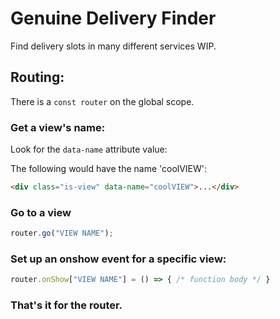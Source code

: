 # Genuine Delivery Finder

Find delivery slots in many different services WIP.

## Routing:

There is a `const router` on the global scope. 

### Get a view's name:

Look for the `data-name` attribute value:

The following would have the name 'coolVIEW':
```html
<div class="is-view" data-name="coolVIEW">...</div>
```

### Go to a view
```js
router.go("VIEW NAME");
```

### Set up an onshow event for a specific view:
```js
router.onShow["VIEW NAME"] = () => { /* function body */ }
```

### That's it for the router.